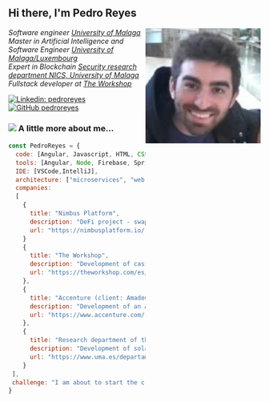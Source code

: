 <h2> Hi there, I'm Pedro Reyes </h2>

<img align='right' src="./Assets/profile.png" width="230">

<p><em>Software engineer <a href="https://www.uma.es/grado-en-ingenieria-del-software">University of Malaga</a>
</br>Master in Artificial Intelligence and Software Engineer <a href="https://www.uma.es/master-en-ingenieria-del-software-e-inteligencia-artificial/">University of Malaga/Luxembourg</a>
</br>Expert in Blockchain <a href="https://www.nics.uma.es/Blockchain/#">Security research department NICS, University of Malaga</a>
</br>Fullstack developer at <a href="https://theworkshop.com/es/">The Workshop</a>
</em></p>


[![Linkedin: pedroreyes](https://img.shields.io/badge/-pedroreyes-blue?style=flat-square&logo=Linkedin&logoColor=white&link=https://www.linkedin.com/in/pedro-jesus-reyes-santiago-54a199a6/)](https://www.linkedin.com/in/pedro-jesus-reyes-santiago-54a199a6/)
[![GitHub pedroreyes](https://img.shields.io/github/followers/pedroreyes?label=follow&style=social)](https://github.com/PedroReyes)


### <img src="https://media.giphy.com/media/VgCDAzcKvsR6OM0uWg/giphy.gif" width="50"> A little more about me...  

```javascript
const PedroReyes = {
  code: [Angular, Javascript, HTML, CSS, R, SQL, no-sql, Solidity, Java, C#],
  tools: [Angular, Node, Firebase, Springboot],
  IDE: [VSCode,IntelliJ],
  architecture: ["microservices", "web development", "design system pattern"],
  companies: 
  [
    {
      title: "Nimbus Platform",
      description: "DeFi project - swap (Liquidity Pools), stakings, NFTs",
      url: "https://nimbusplatform.io/"
    }
    {
      title: "The Workshop",
      description: "Development of casino and bet games!",
      url: "https://theworkshop.com/es/"
    },
    {
      title: "Accenture (client: Amadeus)",
      description: "Development of an API for flight booking!",
      url: "https://www.accenture.com/"
    },
    {
      title: "Research department of the University of Malaga",
      description: "Development of solar storm forecaster!",
      url: "https://www.uma.es/departamentos/info/4608/departamento-lenguajes-y-ciencias-de-la-computacion/"
    }
 ],
 challenge: "I am about to start the creation of my own ethereum token, ICO and exchange selling"
}
```


